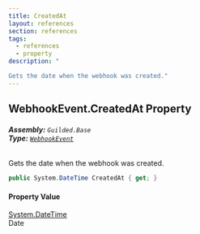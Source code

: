 ```yaml
---
title: CreatedAt
layout: references
section: references
tags:
  - references
  - property
description: "

Gets the date when the webhook was created."
---
```


## WebhookEvent.CreatedAt Property
###### **Assembly:** `Guilded.Base`<br/>**Type:** [`WebhookEvent`](WebhookEvent.md 'Guilded.Base.Events.WebhookEvent')

Gets the date when the webhook was created.

```csharp
public System.DateTime CreatedAt { get; }
```

#### Property Value
[System.DateTime](https://docs.microsoft.com/en-us/dotnet/api/System.DateTime 'System.DateTime')  
Date